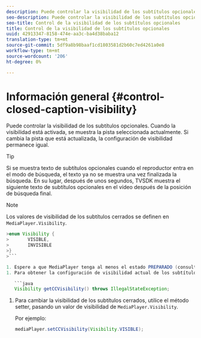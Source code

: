 ```yaml
---
description: Puede controlar la visibilidad de los subtítulos opcionales. Cuando la visibilidad está activada, se muestra la pista seleccionada actualmente. Si cambia la pista que está actualizada, la configuración de visibilidad permanece igual.
seo-description: Puede controlar la visibilidad de los subtítulos opcionales. Cuando la visibilidad está activada, se muestra la pista seleccionada actualmente. Si cambia la pista que está actualizada, la configuración de visibilidad permanece igual.
seo-title: Control de la visibilidad de los subtítulos opcionales
title: Control de la visibilidad de los subtítulos opcionales
uuid: 42913347-8158-474e-aa3c-ba4d38baba12
translation-type: tm+mt
source-git-commit: 5df9a8b98baaf1cd1803581d2b60c7ed4261a0e8
workflow-type: tm+mt
source-wordcount: '206'
ht-degree: 0%

---
```



# Información general {#control-closed-caption-visibility}

Puede controlar la visibilidad de los subtítulos opcionales. Cuando la visibilidad está activada, se muestra la pista seleccionada actualmente. Si cambia la pista que está actualizada, la configuración de visibilidad permanece igual.

>[!TIP]
>
>Si se muestra texto de subtítulos opcionales cuando el reproductor entra en el modo de búsqueda, el texto ya no se muestra una vez finalizada la búsqueda. En su lugar, después de unos segundos, TVSDK muestra el siguiente texto de subtítulos opcionales en el vídeo después de la posición de búsqueda final.

>[!NOTE]
>
>Los valores de visibilidad de los subtítulos cerrados se definen en `MediaPlayer.Visibility`.
>
>
```java
>enum Visibility { 
>       VISIBLE,  
>       INVISIBLE 
>}
>```

1. Espere a que MediaPlayer tenga al menos el estado PREPARADO (consulte [Esperar un estado](../../../tvsdk-1.4-for-android/ui-configure/android-1.4-ui-state-prepared-wait-for.md)válido).
1. Para obtener la configuración de visibilidad actual de los subtítulos cerrados, utilice el método getter en MediaPlayer, que devuelve un valor de visibilidad.

   ```java
   Visibility getCCVisibility() throws IllegalStateException;
   ```

1. Para cambiar la visibilidad de los subtítulos cerrados, utilice el método setter, pasando un valor de visibilidad de `MediaPlayer.Visibility`.

   Por ejemplo:

   ```java
   mediaPlayer.setCCVisibility(Visibility.VISIBLE);
   ```

